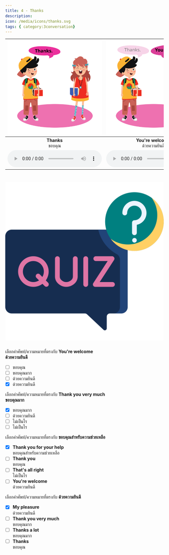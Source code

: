 ```yaml
---
title: 4 - Thanks
description: 
icon: /media/icons/thanks.svg
tags: { category:3conversation}
---
```


<div class="carrousel">


|![](/media/img/thanks/Thanks.svg)|![](/media/img/thanks/You're&#x20;welcome.svg)|![](/media/img/thanks/Thank&#x20;you.svg)|![](/media/img/thanks/That's&#x20;all&#x20;right.svg)|![](/media/img/thanks/Thank&#x20;you&#x20;for&#x20;your&#x20;help.svg)|![](/media/img/thanks/My&#x20;pleasure.svg)|![](/media/img/thanks/Many&#x20;thanks.svg)|![](/media/img/thanks/That's&#x20;OK.svg)|![](/media/img/thanks/Thanks&#x20;a&#x20;lot.svg)|![](/media/img/thanks/With&#x20;pleasure.svg)|![](/media/img/thanks/Thank&#x20;you&#x20;very&#x20;much.svg)|![](/media/img/thanks/Don't&#x20;mention&#x20;it.svg)|
| :----: | :----: | :----: | :----: | :----: | :----: | :----: | :----: | :----: | :----: | :----: | :----: |
|**Thanks**<br>ขอบคุณ|**You're welcome**<br>ด้วยความยินดี|**Thank you**<br>ขอบคุณ|**That's all right**<br>ไม่เป็นไร|**Thank you for your help**<br>ขอบคุณสำหรับความช่วยเหลือ|**My pleasure**<br>ด้วยความยินดี|**Many thanks**<br>ขอบคุณมากๆ|**That's OK**<br>ไม่เป็นไร|**Thanks a lot**<br>ขอบคุณมาก|**With pleasure**<br>ด้วยความยินดี|**Thank you very much**<br>ขอบคุณมาก|**Don't mention it**<br>ไม่เป็นไร|
|![](/media/audio/Thanks.mp3)|![](/media/audio/You're&#x20;welcome.mp3)|![](/media/audio/Thank&#x20;you.mp3)|![](/media/audio/That's&#x20;all&#x20;right.mp3)|![](/media/audio/Thank&#x20;you&#x20;for&#x20;your&#x20;help.mp3)|![](/media/audio/My&#x20;pleasure.mp3)|![](/media/audio/Many&#x20;thanks.mp3)|![](/media/audio/That's&#x20;OK.mp3)|![](/media/audio/Thanks&#x20;a&#x20;lot.mp3)|![](/media/audio/With&#x20;pleasure.mp3)|![](/media/audio/Thank&#x20;you&#x20;very&#x20;much.mp3)|![](/media/audio/Don't&#x20;mention&#x20;it.mp3)|

</div>



# ![icon](/media/icons/quiz.svg) 


 เลือกคำศัพท์/ความหมายที่ตรงกับ ****You're welcome**<br>ด้วยความยินดี**
 - [ ] ขอบคุณ
 - [ ] ขอบคุณมาก
 - [ ] ด้วยความยินดี
 - [x] ด้วยความยินดี

 เลือกคำศัพท์/ความหมายที่ตรงกับ ****Thank you very much**<br>ขอบคุณมาก**
 - [x] ขอบคุณมาก
 - [ ] ด้วยความยินดี
 - [ ] ไม่เป็นไร
 - [ ] ไม่เป็นไร

 เลือกคำศัพท์/ความหมายที่ตรงกับ **ขอบคุณสำหรับความช่วยเหลือ**
 - [x] **Thank you for your help**<br>ขอบคุณสำหรับความช่วยเหลือ
 - [ ] **Thank you**<br>ขอบคุณ
 - [ ] **That's all right**<br>ไม่เป็นไร
 - [ ] **You're welcome**<br>ด้วยความยินดี

 เลือกคำศัพท์/ความหมายที่ตรงกับ **ด้วยความยินดี**
 - [x] **My pleasure**<br>ด้วยความยินดี
 - [ ] **Thank you very much**<br>ขอบคุณมาก
 - [ ] **Thanks a lot**<br>ขอบคุณมาก
 - [ ] **Thanks**<br>ขอบคุณ
